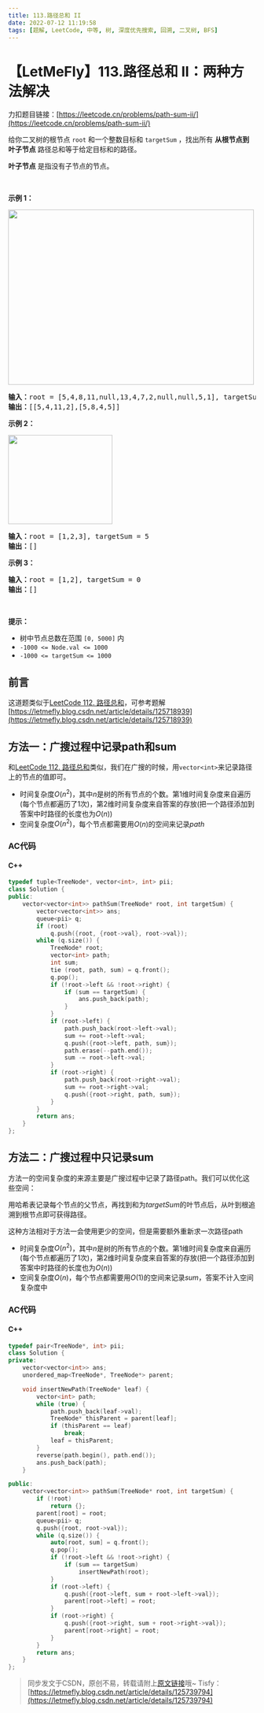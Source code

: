 ```yaml
---
title: 113.路径总和 II
date: 2022-07-12 11:19:58
tags: [题解, LeetCode, 中等, 树, 深度优先搜索, 回溯, 二叉树, BFS]
---
```


# 【LetMeFly】113.路径总和 II：两种方法解决

力扣题目链接：[https://leetcode.cn/problems/path-sum-ii/](https://leetcode.cn/problems/path-sum-ii/)

<p>给你二叉树的根节点 <code>root</code> 和一个整数目标和 <code>targetSum</code> ，找出所有 <strong>从根节点到叶子节点</strong> 路径总和等于给定目标和的路径。</p>

<p><strong>叶子节点</strong> 是指没有子节点的节点。</p>

<div class="original__bRMd">
<div>
<p> </p>

<p><strong>示例 1：</strong></p>
<img alt="" src="https://assets.leetcode.com/uploads/2021/01/18/pathsumii1.jpg" style="width: 500px; height: 356px;" />
<pre>
<strong>输入：</strong>root = [5,4,8,11,null,13,4,7,2,null,null,5,1], targetSum = 22
<strong>输出：</strong>[[5,4,11,2],[5,8,4,5]]
</pre>

<p><strong>示例 2：</strong></p>
<img alt="" src="https://assets.leetcode.com/uploads/2021/01/18/pathsum2.jpg" style="width: 212px; height: 181px;" />
<pre>
<strong>输入：</strong>root = [1,2,3], targetSum = 5
<strong>输出：</strong>[]
</pre>

<p><strong>示例 3：</strong></p>

<pre>
<strong>输入：</strong>root = [1,2], targetSum = 0
<strong>输出：</strong>[]
</pre>

<p> </p>

<p><strong>提示：</strong></p>

<ul>
	<li>树中节点总数在范围 <code>[0, 5000]</code> 内</li>
	<li><code>-1000 <= Node.val <= 1000</code></li>
	<li><code>-1000 <= targetSum <= 1000</code></li>
</ul>
</div>
</div>



## 前言

这道题类似于[LeetCode 112. 路径总和](https://leetcode.cn/problems/path-sum/)，可参考题解[https://letmefly.blog.csdn.net/article/details/125718939](https://letmefly.blog.csdn.net/article/details/125718939)


## 方法一：广搜过程中记录path和sum

和[LeetCode 112. 路径总和](https://letmefly.blog.csdn.net/article/details/125718939)类似，我们在广搜的时候，用```vector<int>```来记录路径上的节点的值即可。

+ 时间复杂度$O(n^2)$，其中$n$是树的所有节点的个数。第$1$维时间复杂度来自遍历(每个节点都遍历了$1$次)，第$2$维时间复杂度来自答案的存放(把一个路径添加到答案中时路径的长度也为$O(n)$)
+ 空间复杂度$O(n^2)$，每个节点都需要用$O(n)$的空间来记录$path$

### AC代码

#### C++

```cpp
typedef tuple<TreeNode*, vector<int>, int> pii;
class Solution {
public:
    vector<vector<int>> pathSum(TreeNode* root, int targetSum) {
        vector<vector<int>> ans;
        queue<pii> q;
        if (root)
            q.push({root, {root->val}, root->val});
        while (q.size()) {
            TreeNode* root;
            vector<int> path;
            int sum;
            tie (root, path, sum) = q.front();
            q.pop();
            if (!root->left && !root->right) {
                if (sum == targetSum) {
                    ans.push_back(path);
                }
            }
            if (root->left) {
                path.push_back(root->left->val);
                sum += root->left->val;
                q.push({root->left, path, sum});
                path.erase(--path.end());
                sum -= root->left->val;
            }
            if (root->right) {
                path.push_back(root->right->val);
                sum += root->right->val;
                q.push({root->right, path, sum});
            }
        }
        return ans;
    }
};
```

## 方法二：广搜过程中只记录sum

方法一的空间复杂度的来源主要是广搜过程中记录了路径path。我们可以优化这些空间：

用哈希表记录每个节点的父节点，再找到和为$targetSum$的叶节点后，从叶到根追溯到根节点即可获得路径。

这种方法相对于方法一会使用更少的空间，但是需要额外重新求一次路径path

+ 时间复杂度$O(n^2)$，其中$n$是树的所有节点的个数。第$1$维时间复杂度来自遍历(每个节点都遍历了$1$次)，第$2$维时间复杂度来自答案的存放(把一个路径添加到答案中时路径的长度也为$O(n)$)
+ 空间复杂度$O(n)$，每个节点都需要用$O(1)$的空间来记录$sum$，答案不计入空间复杂度中

### AC代码

#### C++

```cpp
typedef pair<TreeNode*, int> pii;
class Solution {
private:
    vector<vector<int>> ans;
    unordered_map<TreeNode*, TreeNode*> parent;

    void insertNewPath(TreeNode* leaf) {
        vector<int> path;
        while (true) {
            path.push_back(leaf->val);
            TreeNode* thisParent = parent[leaf];
            if (thisParent == leaf)
                break;
            leaf = thisParent;
        }        
        reverse(path.begin(), path.end());
        ans.push_back(path);
    }

public:
    vector<vector<int>> pathSum(TreeNode* root, int targetSum) {
        if (!root)
            return {};
        parent[root] = root;
        queue<pii> q;
        q.push({root, root->val});
        while (q.size()) {
            auto[root, sum] = q.front();
            q.pop();
            if (!root->left && !root->right) {
                if (sum == targetSum)
                    insertNewPath(root);
            }
            if (root->left) {
                q.push({root->left, sum + root->left->val});
                parent[root->left] = root;
            }
            if (root->right) {
                q.push({root->right, sum + root->right->val});
                parent[root->right] = root;
            }
        }
        return ans;
    }
};
```

> 同步发文于CSDN，原创不易，转载请附上[原文链接](https://blog.tisfy.eu.org/2022/07/12/LeetCode%200113.%E8%B7%AF%E5%BE%84%E6%80%BB%E5%92%8CII/)哦~
> Tisfy：[https://letmefly.blog.csdn.net/article/details/125739794](https://letmefly.blog.csdn.net/article/details/125739794)

